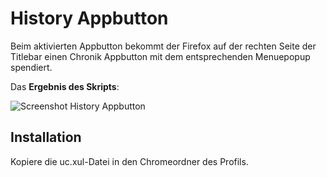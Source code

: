 # History Appbutton
Beim aktivierten Appbutton bekommt der Firefox auf der rechten Seite der Titlebar einen Chronik Appbutton mit dem 
entsprechenden Menuepopup spendiert.

Das **Ergebnis des Skripts**:

![Screenshot History Appbutton](https://github.com/ardiman/userChrome.js/raw/master/historyappbutton/scr_historyappbutton.png)

## Installation
Kopiere die uc.xul-Datei in den Chromeordner des Profils.